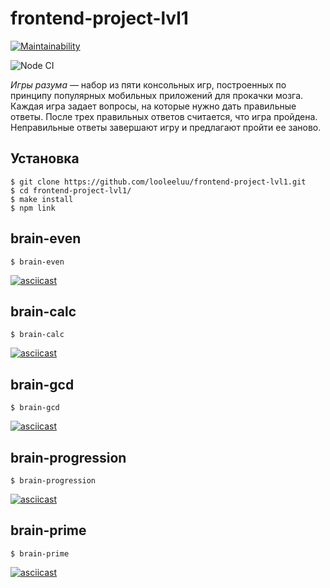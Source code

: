 # frontend-project-lvl1
[![Maintainability](https://api.codeclimate.com/v1/badges/6065469a3fec8e7eb9c4/maintainability)](https://codeclimate.com/github/looleeluu/frontend-project-lvl1/maintainability)

![Node CI](https://github.com/looleeluu/frontend-project-lvl1/workflows/Node%20CI/badge.svg?event=push)

*Игры разума* — набор из пяти консольных игр, построенных по принципу популярных мобильных приложений для прокачки мозга. Каждая игра задает вопросы, на которые нужно дать правильные ответы. После трех правильных ответов считается, что игра пройдена. Неправильные ответы завершают игру и предлагают пройти ее заново.

## Установка
```
$ git clone https://github.com/looleeluu/frontend-project-lvl1.git
$ cd frontend-project-lvl1/
$ make install
$ npm link
```

## brain-even
`$ brain-even`

[![asciicast](https://asciinema.org/a/HPcTCFXWfigOQcTl5ivLLFWH8.svg)](https://asciinema.org/a/HPcTCFXWfigOQcTl5ivLLFWH8)

## brain-calc
`$ brain-calc`

[![asciicast](https://asciinema.org/a/9RC9j2ixGZbmZwN072FYf8nJL.svg)](https://asciinema.org/a/9RC9j2ixGZbmZwN072FYf8nJL)

## brain-gcd
`$ brain-gcd`

[![asciicast](https://asciinema.org/a/J0xbB9q6zEwSGIJzsMiec3tZH.svg)](https://asciinema.org/a/J0xbB9q6zEwSGIJzsMiec3tZH)

## brain-progression
`$ brain-progression`

[![asciicast](https://asciinema.org/a/AdSMetKDo96kKiX8jZW3NY9k3.svg)](https://asciinema.org/a/AdSMetKDo96kKiX8jZW3NY9k3)

## brain-prime
`$ brain-prime`

[![asciicast](https://asciinema.org/a/8Ey24i1Vgskev8ed18YQ8mrNA.svg)](https://asciinema.org/a/8Ey24i1Vgskev8ed18YQ8mrNA)